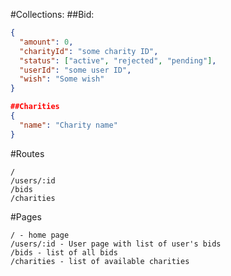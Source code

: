 #Collections:
##Bid:
```json
{
  "amount": 0,
  "charityId": "some charity ID",
  "status": ["active", "rejected", "pending"],
  "userId": "some user ID",
  "wish": "Some wish"
}
```
```json
##Charities
{
  "name": "Charity name"
}
```

#Routes
```
/
/users/:id
/bids
/charities
```

#Pages
```
/ - home page
/users/:id - User page with list of user's bids
/bids - list of all bids
/charities - list of available charities
```
